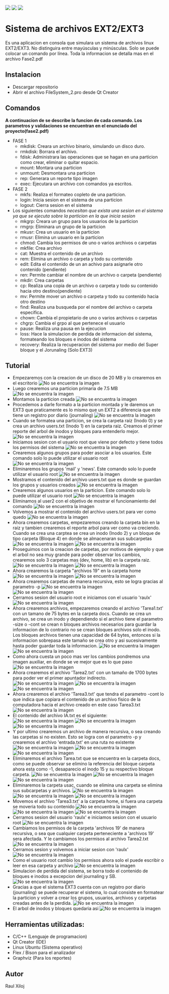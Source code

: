 ![](https://img.shields.io/github/stars/raulxiloj/FileSystem_2) ![](https://img.shields.io/github/forks/raulxiloj/FileSystem_2) ![](https://img.shields.io/github/issues/raulxiloj/FileSystem_2)
# Sistema de archivos EXT2/EXT3

Es una aplicacion en consola que simulara un sistema de archivos linux EXT2/EXT3. No distinguira entre mayúsculas y minúsculas. Solo se puede colocar un comando por línea. Toda la informacion se detalla mas en el archivo Fase2.pdf

## Instalacion
- Descargar repositorio
- Abrir el archivo FileSystem_2.pro desde Qt Creator

## Comandos
**A continuacion de se describe la funcion de cada comando. Los parametros y validaciones se encuentran en el enunciado del proyecto(fase2.pdf)**
* FASE 1
  - mkdisk: Creara un archivo binario, simulando un disco duro.
  - rmkdisk: Borrara el archivo.
  - fdisk: Administrara las operaciones que se hagan en una particion como crear, eliminar o quitar espacio.
  - mount: Montara una particion
  - unmount: Desmontara una particion
  - rep: Generara un reporte tipo imagen
  - exec: Ejecutara un archivo con comandos ya escritos. 
* FASE 2
  - mkfs: Realiza el formateo copleto de una particion. 
  - login: Inicia sesion en el sistema de una particion
  - logout: Cierra sesion en el sistema
* Los siguientes comandos *necesitan que exista una sesion en el sistema ya que se ejecuta sobre la particion en la que inicia sesion*
  - mkgrp: Creara un grupo para los usuarios de la particion
  - rmgrp: Eliminara un grupo de la particion
  - mkusr: Crea un usuario en la particion
  - rmusr: Elimina un usuario en la particion
  - chmod: Cambia los permisos de uno o varios archivos o carpetas
  - mkfile: Crea archivo 
  - cat: Muestra el contenido de un archivo
  - rem: Elimina un archivo o carpeta y todo su contenido
  - edit: Edita el contenido de un an achivo para asignarle otro contenido (pendiente)
  - ren: Permite cambiar el nombre de un archivo o carpeta (pendiente)
  - mkdir: Crea carpetas
  - cp: Realiza una copia de un archivo o carpeta y todo su contenido hacia otro destino(pendiente)
  - mv: Permite mover un archivo o carpeta y todo su contenido hacia otro destino
  - find: Realiza una busqueda por el nombre del archivo o carpeta especifica.
  - chown: Cambia el propietario de uno o varios archivos o carpetas
  - chgrp: Cambia el grpo al que pertenece el usuario 
  - pause: Realiza una pausa en la ejecucion
  - loss: Hace la simulacion de perdida de informacion del sistema, formateando los bloques e inodos del sistema
  - recovery: Realiza la recuperacion del sistema por medio del Super bloque y el Jorunaling (Solo EXT3)

## Tutorial
 - Empezaremos con la creacion de un disco de 20 MB y lo crearemos en el escritorio 
 ![No se encuentra la imagen](https://github.com/raulxiloj/FileSystem_2/blob/master/Imagenes/Comandos/mkdisk.png)
 - Luego crearemos una particion primaria de 7.5 MB 
 ![No se encuentra la imagen](https://github.com/raulxiloj/FileSystem_2/blob/master/Imagenes/Comandos/fdisk.png)
 - Montamos la particion creada 
 ![No se encuentra la imagen](https://github.com/raulxiloj/FileSystem_2/blob/master/Imagenes/Comandos/mount.png)
 - Procedemos a darle formato a la particion montada y le daremos un EXT3 que praticamente es lo mismo que un EXT2 a diferencia que este tiene un registro por diario (journaling)
 ![No se encuentra la imagen](https://github.com/raulxiloj/FileSystem_2/blob/master/Imagenes/Comandos/mkfs.png)
 - Cuando se formatea una particion, se crea la carpeta raiz (Inodo 0) y se crea un archivo users.txt (Inodo 1) en la carpeta raiz. Creamos el primer reporte del arbol de inodos y bloques para entenderlo mejor.
 ![No se encuentra la imagen](https://github.com/raulxiloj/FileSystem_2/blob/master/Imagenes/Reportes/reporte1_tree.jpg)
 - Iniciamos sesion con el usuario root que viene por defecto y tiene todos los permisos del sistema
 ![No se encuentra la imagen](https://github.com/raulxiloj/FileSystem_2/blob/master/Imagenes/Comandos/login.png)
 - Crearemos algunos grupos para poder asociar a los usuarios. Este comando solo lo puede utilizar el usuario root
 ![No se encuentra la imagen](https://github.com/raulxiloj/FileSystem_2/blob/master/Imagenes/Comandos/mkgrp.png)
 - Eliminaremos los grupos 'mail' y 'news'. Este comando solo lo puede utilizar el usuario root
![No se encuentra la imagen](https://github.com/raulxiloj/FileSystem_2/blob/master/Imagenes/Comandos/rmgrp.png)
 - Mostramos el contenido del archivo users.txt que es donde se guardan los grupos y usuarios creados 
 ![No se encuentra la imagen](https://github.com/raulxiloj/FileSystem_2/blob/master/Imagenes/Comandos/cat.png)
 - Crearemos algunos usuarios en la particion. Este comando solo lo puede utilizar el usuario root
 ![No se encuentra la imagen](https://github.com/raulxiloj/FileSystem_2/blob/master/Imagenes/Comandos/mkusr.png)
 - Eliminamos al user2 con el objetivo de mostrar el funcionamiento del comando
 ![No se encuentra la imagen](https://github.com/raulxiloj/FileSystem_2/blob/master/Imagenes/Comandos/rmusr.png)
 - Volvemos a mostrar el contenido del archivo users.txt para ver como quedo
 ![No se encuentra la imagen](https://github.com/raulxiloj/FileSystem_2/blob/master/Imagenes/Comandos/cat2.png)
 - Ahora crearemos carpetas, empezaremos creando la carpeta bin en la raiz y tambien crearemos el reporte arbol para ver como va creciendo. Cuando se crea una carptea se crea un inodo (Inodo 2) y un bloque de tipo carpeta (Bloque 4) en donde se almacenaran sus subcarpetas
 ![No se encuentra la imagen](https://github.com/raulxiloj/FileSystem_2/blob/master/Imagenes/Comandos/mkdir1.png)
 ![No se encuentra la imagen](https://github.com/raulxiloj/FileSystem_2/blob/master/Imagenes/Reportes/reporte2.1_tree.jpg)
 - Proseguimos con la creacion de carpetas, por motivos de ejemplo y que el arbol no sea muy grande para poder observar los cambios, crearemos solo 3 carpetas mas (dev, home, lib) en la carpeta raiz.
 ![No se encuentra la imagen](https://github.com/raulxiloj/FileSystem_2/blob/master/Imagenes/Comandos/mkdir2.png)
 ![No se encuentra la imagen](https://github.com/raulxiloj/FileSystem_2/blob/master/Imagenes/Reportes/reporte2.2_tree.jpg)
 - Ahora crearemos la carpeta "archivos 19" en la carpeta home 
 ![No se encuentra la imagen](https://github.com/raulxiloj/FileSystem_2/blob/master/Imagenes/Comandos/mkdir3.png)
 ![No se encuentra la imagen](https://github.com/raulxiloj/FileSystem_2/blob/master/Imagenes/Reportes/reporte2.3_tree.jpg)
 - Ahora crearemos carpetas de manera recursiva, esto se logra gracias al parametro -p 
 ![No se encuentra la imagen](https://github.com/raulxiloj/FileSystem_2/blob/master/Imagenes/Comandos/mkdir4.png)
 ![No se encuentra la imagen](https://github.com/raulxiloj/FileSystem_2/blob/master/Imagenes/Reportes/reporte2.4_tree.jpg)
 - Cerramos sesion del usuario root e iniciamos con el usuario 'raulx' 
 ![No se encuentra la imagen](https://github.com/raulxiloj/FileSystem_2/blob/master/Imagenes/Comandos/logoi.png)
 - Ahora crearemos archivos, empezaremos creando el archivo 'Tarea1.txt' con un tamano de 75 bytes en la carpeta docs. Cuando se crea un archivo, se crea un inodo y dependiendo si el archivo tiene el parametro -size o -cont se crean n bloques archivos necesarios para guardar la informacion de lo contrario no se crean bloques archivos solo el inodo. Los bloques archivos tienen una capacidad de 64 bytes, entonces si la informacion sobrepasa este tamaño se crea otro y asi sucesivamente hasta poder guardar toda la informacion. 
 ![No se encuentra la imagen](https://github.com/raulxiloj/FileSystem_2/blob/master/Imagenes/Comandos/mkfile1.png)
 ![No se encuentra la imagen](https://github.com/raulxiloj/FileSystem_2/blob/master/Imagenes/Reportes/reporte3.1_tree.jpg)
 - Como ahora cuesta un poco mas ver los cambios pondremos una imagen auxiliar, en donde se ve mejor que es lo que paso
 ![No se encuentra la imagen](https://github.com/raulxiloj/FileSystem_2/blob/master/Imagenes/Reportes/reporte3.1_zoom.png)
 - Ahora crearemos el archivo 'Tarea2.txt' con un tamaño de 1700 bytes para poder ver el primer apuntador indirecto. 
 ![No se encuentra la imagen](https://github.com/raulxiloj/FileSystem_2/blob/master/Imagenes/Comandos/mkfile2.png)
 ![No se encuentra la imagen](https://github.com/raulxiloj/FileSystem_2/blob/master/Imagenes/Reportes/reporte3.2_tree.jpg)
 ![No se encuentra la imagen](https://github.com/raulxiloj/FileSystem_2/blob/master/Imagenes/Reportes/reporte3.2_zoom.png)
 - Ahora crearemos el archivo 'Tarea3.txt' que tendra el parametro -cont lo que indica que copiara el contenido de un archivo fisico de la computadora hacia el archivo creado en este caso Tarea3.txt
 ![No se encuentra la imagen](https://github.com/raulxiloj/FileSystem_2/blob/master/Imagenes/Comandos/mkfile4.png)
 - El contenido del archivo IA.txt es el siguiente: 
 ![No se encuentra la imagen](https://github.com/raulxiloj/FileSystem_2/blob/master/Imagenes/Reportes/contenido.png)
 ![No se encuentra la imagen](https://github.com/raulxiloj/FileSystem_2/blob/master/Imagenes/Reportes/reporte3.3_tree.jpg)
 ![No se encuentra la imagen](https://github.com/raulxiloj/FileSystem_2/blob/master/Imagenes/Reportes/reporte3.3_zoom.png)
 - Y por ultimo crearemos un archivo de manera recursiva, o sea creando las carpetas si no existen. Esto se logra con el parametro -p y crearemos el archivo 'entrada.txt' en una ruta no existente
 ![No se encuentra la imagen](https://github.com/raulxiloj/FileSystem_2/blob/master/Imagenes/Comandos/mkfile3.png)
 ![No se encuentra la imagen](https://github.com/raulxiloj/FileSystem_2/blob/master/Imagenes/Reportes/reporte3.4_tree.jpg)
 ![No se encuentra la imagen](https://github.com/raulxiloj/FileSystem_2/blob/master/Imagenes/Reportes/reporte3.4_zoom.png)
 - Eliminaremos el archivo Tarea.txt que se encuentra en la carpeta docs, como se puede observar se elimino la referencia del bloque carpeta ahora esta como -1, desaparecio el inodo 15 y su respectivo bloque carpeta.
 ![No se encuentra la imagen](https://github.com/raulxiloj/FileSystem_2/blob/master/Imagenes/Comandos/rem.png)
 ![No se encuentra la imagen](https://github.com/raulxiloj/FileSystem_2/blob/master/Imagenes/Reportes/reporte4.1_tree.jpg)
 ![No se encuentra la imagen](https://github.com/raulxiloj/FileSystem_2/blob/master/Imagenes/Reportes/reporte4.1_zoom.png)
 - Eliminaremos la carpeta usac, cuando se elimina una carpeta se elimina sus subcarpetas y archivos.
 ![No se encuentra la imagen](https://github.com/raulxiloj/FileSystem_2/blob/master/Imagenes/Comandos/rem2.png)
 ![No se encuentra la imagen](https://github.com/raulxiloj/FileSystem_2/blob/master/Imagenes/Reportes/reporte4.2_tree.jpg)
 ![No se encuentra la imagen](https://github.com/raulxiloj/FileSystem_2/blob/master/Imagenes/Reportes/reporte4.2_zoom.png)
 - Movemos el archivo 'Tarea3.txt' a la carpeta home, si fuera una carpeta se moveria todo su contenido
 ![No se encuentra la imagen](https://github.com/raulxiloj/FileSystem_2/blob/master/Imagenes/Comandos/mv.png)
 ![No se encuentra la imagen](https://github.com/raulxiloj/FileSystem_2/blob/master/Imagenes/Reportes/reporte4.3_tree.jpg)
 ![No se encuentra la imagen](https://github.com/raulxiloj/FileSystem_2/blob/master/Imagenes/Reportes/reporte4.3_zoom.png)
 - Cerramos sesion del usuario 'raulx' e iniciamos sesion con el usuario root 
 ![No se encuentra la imagen](https://github.com/raulxiloj/FileSystem_2/blob/master/Imagenes/Comandos/logoi2.png)
 - Cambiamos los permisos de la carpeta 'archivos 19' de manera recursiva, o sea que cualquier carpeta perteneciente a 'archivos 19' sera afectada. Y le cambiamos los permisos al archivo Tarea2.txt
 ![No se encuentra la imagen](https://github.com/raulxiloj/FileSystem_2/blob/master/Imagenes/Comandos/chmod.png)
 - Cerramos sesion y volvemos a iniciar sesion con 'raulx'
 ![No se encuentra la imagen](https://github.com/raulxiloj/FileSystem_2/blob/master/Imagenes/Comandos/logoi3.png)
 - Como el usuario root cambio los permisos ahora solo el puede escribir o leer en esa carpeta y archivo
 ![No se encuentra la imagen](https://github.com/raulxiloj/FileSystem_2/blob/master/Imagenes/Comandos/errorPermisos.png)
 - Simulacion de perdida del sistema, se borra todo el contenido de bloques e inodos a excepcion del journaling y SB.
 ![No se encuentra la imagen](https://github.com/raulxiloj/FileSystem_2/blob/master/Imagenes/Comandos/loss.png)
 - Gracias a que el sistema EXT3 cuenta con un registro por diario (journaling) se puede recuperar el sistema, lo cual consiste en formatear la particion y volver a crear los grupos, usuarios, archivos y carpetas creadas antes de la perdida.
 ![No se encuentra la imagen](https://github.com/raulxiloj/FileSystem_2/blob/master/Imagenes/Comandos/recovery.png)
 - El arbol de inodos y bloques quedaria asi
 ![No se encuentra la imagen](https://github.com/raulxiloj/FileSystem_2/blob/master/Imagenes/Reportes/reporte7_tree.jpg)
 
## Herramientas utilizadas:
- C/C++ (Lenguaje de programacion) 
- Qt Creator (IDE)
- Linux Ubuntu (Sistema operativo) 
- Flex / Bison para el analizador
- Graphviz (Para los reportes)

## Autor 
Raul Xiloj
